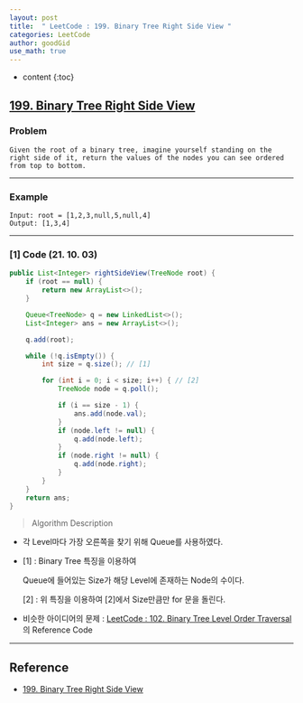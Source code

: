 ```yaml
---
layout: post
title:  " LeetCode : 199. Binary Tree Right Side View "
categories: LeetCode
author: goodGid
use_math: true
---
```

* content
{:toc}

## [199. Binary Tree Right Side View](https://leetcode.com/problems/binary-tree-right-side-view/)

### Problem

```
Given the root of a binary tree, imagine yourself standing on the right side of it, return the values of the nodes you can see ordered from top to bottom.
```


---

### Example

```
Input: root = [1,2,3,null,5,null,4]
Output: [1,3,4]
```

---

### [1] Code (21. 10. 03)

``` java
public List<Integer> rightSideView(TreeNode root) {
    if (root == null) {
        return new ArrayList<>();
    }

    Queue<TreeNode> q = new LinkedList<>();
    List<Integer> ans = new ArrayList<>();

    q.add(root);

    while (!q.isEmpty()) {
        int size = q.size(); // [1]

        for (int i = 0; i < size; i++) { // [2]
            TreeNode node = q.poll();

            if (i == size - 1) {
                ans.add(node.val);
            }
            if (node.left != null) {
                q.add(node.left);
            }
            if (node.right != null) {
                q.add(node.right);
            }
        }
    }
    return ans;
}
```

> Algorithm Description

* 각 Level마다 가장 오른쪽을 찾기 위해 Queue를 사용하였다.

* [1] : Binary Tree 특징을 이용하여

  Queue에 들어있는 Size가 해당 Level에 존재하는 Node의 수이다.

  [2] : 위 특징을 이용하여 [2]에서 Size만큼만 for 문을 돌린다.

* 비슷한 아이디어의 문제 : [LeetCode : 102. Binary Tree Level Order Traversal]({{site.url}}/LeetCode-Binary-Tree-Level-Order-Traversal/#1-code-21-09-26)의 Reference Code 


---

## Reference

* [199. Binary Tree Right Side View](https://leetcode.com/problems/binary-tree-right-side-view/)